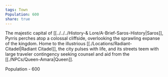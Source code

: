 ```yaml
---
tags: Town
Population: 600
share: true
---
```


The majestic capital of [[../../../History-& Lore/A-Brief-Saros-History|Saros]], Pyrris perches atop a colossal cliffside, overlooking the sprawling expanse of the kingdom. Home to the illustrious [[./Locations/Radiant-Citadel|Radiant Citadel]], the city pulses with life, and its streets teem with large traveler contingency seeking counsel and aid from the [[./NPCs/Queen-Amara|Queen]].

Population - 600